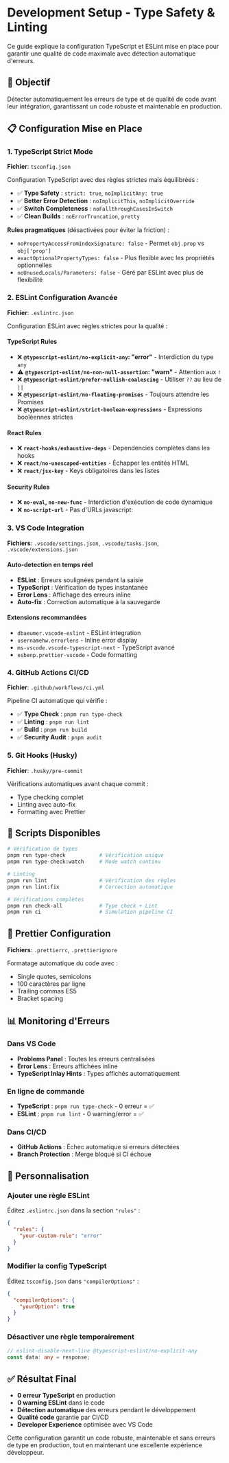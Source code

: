 # Development Setup - Type Safety & Linting

Ce guide explique la configuration TypeScript et ESLint mise en place pour garantir une qualité de code maximale avec détection automatique d'erreurs.

## 🎯 Objectif

Détecter automatiquement les erreurs de type et de qualité de code avant leur intégration, garantissant un code robuste et maintenable en production.

## 📋 Configuration Mise en Place

### 1. TypeScript Strict Mode

**Fichier**: `tsconfig.json`

Configuration TypeScript avec des règles strictes mais équilibrées :

- ✅ **Type Safety** : `strict: true`, `noImplicitAny: true`
- ✅ **Better Error Detection** : `noImplicitThis`, `noImplicitOverride`
- ✅ **Switch Completeness** : `noFallthroughCasesInSwitch`
- ✅ **Clean Builds** : `noErrorTruncation`, `pretty`

**Rules pragmatiques** (désactivées pour éviter la friction) :

- `noPropertyAccessFromIndexSignature: false` - Permet `obj.prop` vs `obj['prop']`
- `exactOptionalPropertyTypes: false` - Plus flexible avec les propriétés optionnelles
- `noUnusedLocals/Parameters: false` - Géré par ESLint avec plus de flexibilité

### 2. ESLint Configuration Avancée

**Fichier**: `.eslintrc.json`

Configuration ESLint avec règles strictes pour la qualité :

#### TypeScript Rules

- ❌ **`@typescript-eslint/no-explicit-any`: "error"** - Interdiction du type `any`
- ⚠️ **`@typescript-eslint/no-non-null-assertion`: "warn"** - Attention aux `!`
- ❌ **`@typescript-eslint/prefer-nullish-coalescing`** - Utiliser `??` au lieu de `||`
- ❌ **`@typescript-eslint/no-floating-promises`** - Toujours attendre les Promises
- ❌ **`@typescript-eslint/strict-boolean-expressions`** - Expressions booléennes strictes

#### React Rules

- ❌ **`react-hooks/exhaustive-deps`** - Dependencies complètes dans les hooks
- ❌ **`react/no-unescaped-entities`** - Échapper les entités HTML
- ❌ **`react/jsx-key`** - Keys obligatoires dans les listes

#### Security Rules

- ❌ **`no-eval`, `no-new-func`** - Interdiction d'exécution de code dynamique
- ❌ **`no-script-url`** - Pas d'URLs javascript:

### 3. VS Code Integration

**Fichiers**: `.vscode/settings.json`, `.vscode/tasks.json`, `.vscode/extensions.json`

#### Auto-detection en temps réel

- **ESLint** : Erreurs soulignées pendant la saisie
- **TypeScript** : Vérification de types instantanée
- **Error Lens** : Affichage des erreurs inline
- **Auto-fix** : Correction automatique à la sauvegarde

#### Extensions recommandées

- `dbaeumer.vscode-eslint` - ESLint integration
- `usernamehw.errorlens` - Inline error display
- `ms-vscode.vscode-typescript-next` - TypeScript avancé
- `esbenp.prettier-vscode` - Code formatting

### 4. GitHub Actions CI/CD

**Fichier**: `.github/workflows/ci.yml`

Pipeline CI automatique qui vérifie :

- ✅ **Type Check** : `pnpm run type-check`
- ✅ **Linting** : `pnpm run lint`
- ✅ **Build** : `pnpm run build`
- ✅ **Security Audit** : `pnpm audit`

### 5. Git Hooks (Husky)

**Fichier**: `.husky/pre-commit`

Vérifications automatiques avant chaque commit :

- Type checking complet
- Linting avec auto-fix
- Formatting avec Prettier

## 🚀 Scripts Disponibles

```bash
# Vérification de types
pnpm run type-check           # Vérification unique
pnpm run type-check:watch     # Mode watch continu

# Linting
pnpm run lint                 # Vérification des règles
pnpm run lint:fix             # Correction automatique

# Vérifications complètes
pnpm run check-all            # Type check + Lint
pnpm run ci                   # Simulation pipeline CI
```

## 🎨 Prettier Configuration

**Fichiers**: `.prettierrc`, `.prettierignore`

Formatage automatique du code avec :

- Single quotes, semicolons
- 100 caractères par ligne
- Trailing commas ES5
- Bracket spacing

## 📊 Monitoring d'Erreurs

### Dans VS Code

- **Problems Panel** : Toutes les erreurs centralisées
- **Error Lens** : Erreurs affichées inline
- **TypeScript Inlay Hints** : Types affichés automatiquement

### En ligne de commande

- **TypeScript** : `pnpm run type-check` - 0 erreur = ✅
- **ESLint** : `pnpm run lint` - 0 warning/error = ✅

### Dans CI/CD

- **GitHub Actions** : Échec automatique si erreurs détectées
- **Branch Protection** : Merge bloqué si CI échoue

## 🔧 Personnalisation

### Ajouter une règle ESLint

Éditez `.eslintrc.json` dans la section `"rules"` :

```json
{
  "rules": {
    "your-custom-rule": "error"
  }
}
```

### Modifier la config TypeScript

Éditez `tsconfig.json` dans `"compilerOptions"` :

```json
{
  "compilerOptions": {
    "yourOption": true
  }
}
```

### Désactiver une règle temporairement

```typescript
// eslint-disable-next-line @typescript-eslint/no-explicit-any
const data: any = response;
```

## ✅ Résultat Final

- **0 erreur TypeScript** en production
- **0 warning ESLint** dans le code
- **Détection automatique** des erreurs pendant le développement
- **Qualité code** garantie par CI/CD
- **Developer Experience** optimisée avec VS Code

Cette configuration garantit un code robuste, maintenable et sans erreurs de type en production, tout en maintenant une excellente expérience développeur.

